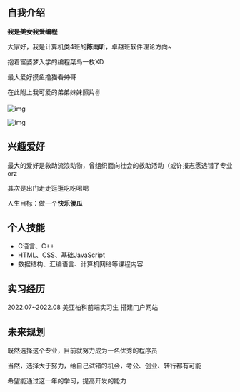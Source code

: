 ## 自我介绍
~~**我是美女我爱编程**~~

大家好，我是计算机类4班的**陈雨昕**，卓越班软件理论方向~

抱着富婆梦入学的编程菜鸟一枚XD

最大爱好摸鱼撸猫~~看帅哥~~

在此附上我可爱的弟弟妹妹照片✌

![img](https://img-community.csdnimg.cn/images/5021bd7e2a324fdbb20b72deacc56a6f.JPG)

![img](https://img-community.csdnimg.cn/images/ac44caee2bd14a6b9ec5ba94afd6af42.JPG)

## 兴趣爱好
最大的爱好是救助流浪动物，曾组织面向社会的救助活动（或许报志愿选错了专业orz

其次是出门走走逛逛吃吃喝喝

人生目标：做一个**快乐傻瓜**

## 个人技能

-  C语言、C++
- HTML、CSS、基础JavaScript
- 数据结构、汇编语言、计算机网络等课程内容

## 实习经历
2022.07~2022.08 美亚柏科前端实习生 搭建门户网站

## 未来规划
既然选择这个专业，目前就努力成为一名优秀的程序员

当然，选择大于努力，给自己试错的机会，考公、创业、转行都有可能

希望能通过这一年的学习，提高开发的能力
